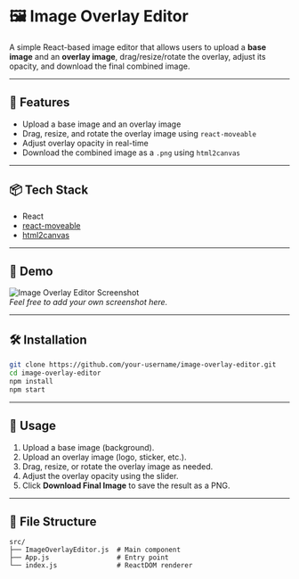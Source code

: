 
# 🖼️ Image Overlay Editor

A simple React-based image editor that allows users to upload a **base image** and an **overlay image**, drag/resize/rotate the overlay, adjust its opacity, and download the final combined image.

---

## 🚀 Features

- Upload a base image and an overlay image
- Drag, resize, and rotate the overlay image using `react-moveable`
- Adjust overlay opacity in real-time
- Download the combined image as a `.png` using `html2canvas`

---

## 📦 Tech Stack

- React
- [react-moveable](https://github.com/daybrush/moveable)
- [html2canvas](https://github.com/niklasvh/html2canvas)

---

## 📸 Demo

![Image Overlay Editor Screenshot](demo.png)  
*Feel free to add your own screenshot here.*

---

## 🛠️ Installation

```bash
git clone https://github.com/your-username/image-overlay-editor.git
cd image-overlay-editor
npm install
npm start
````

---

## 🧪 Usage

1. Upload a base image (background).
2. Upload an overlay image (logo, sticker, etc.).
3. Drag, resize, or rotate the overlay image as needed.
4. Adjust the overlay opacity using the slider.
5. Click **Download Final Image** to save the result as a PNG.

---

## 📂 File Structure

```
src/
├── ImageOverlayEditor.js  # Main component
├── App.js                 # Entry point
└── index.js               # ReactDOM renderer
```